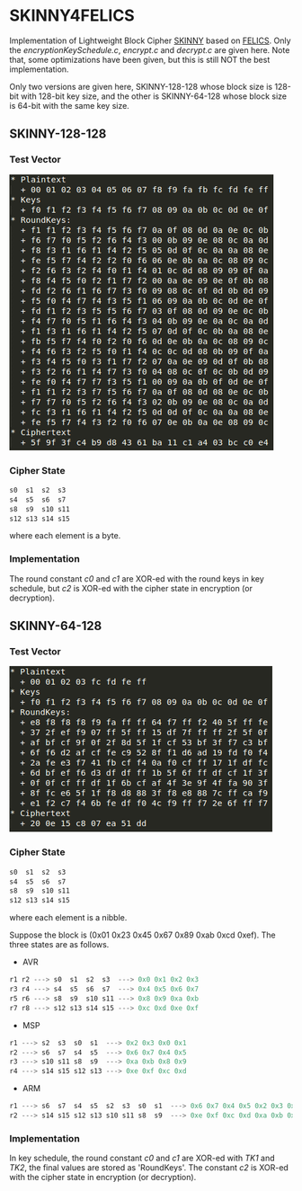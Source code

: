 # SKINNY4FELICS
Implementation of Lightweight Block Cipher [SKINNY] based on [FELICS]. Only the *encryptionKeySchedule.c*, *encrypt.c* and *decrypt.c* are given here. Note that, some optimizations have been given, but this is still NOT the best implementation.

Only two versions are given here, SKINNY-128-128 whose block size is 128-bit with 128-bit key size, and the other is SKINNY-64-128 whose block size is 64-bit with the same key size.

## SKINNY-128-128
### Test Vector
![Test Vector for SKINNY-128-128](./pic/skinny-128-128.png?raw=true)

### Cipher State
```C
s0  s1  s2  s3
s4  s5  s6  s7
s8  s9  s10 s11
s12 s13 s14 s15
```
where each element is a byte.

### Implementation
The round constant *c0* and *c1* are XOR-ed with the round keys in key schedule, but *c2* is XOR-ed with the cipher state in encryption (or decryption).

## SKINNY-64-128
### Test Vector
![Test Vector for SKINNY-64-128](./pic/skinny-64-128.png?raw=true)

### Cipher State
```C
s0  s1  s2  s3
s4  s5  s6  s7
s8  s9  s10 s11
s12 s13 s14 s15
```
where each element is a nibble.

Suppose the block is (0x01 0x23 0x45 0x67 0x89 0xab 0xcd 0xef). The three states are as follows.

* AVR
```C
r1 r2 ---> s0  s1  s2  s3  ---> 0x0 0x1 0x2 0x3
r3 r4 ---> s4  s5  s6  s7  ---> 0x4 0x5 0x6 0x7
r5 r6 ---> s8  s9  s10 s11 ---> 0x8 0x9 0xa 0xb
r7 r8 ---> s12 s13 s14 s15 ---> 0xc 0xd 0xe 0xf
```
* MSP
```C
r1 ---> s2  s3  s0  s1  ---> 0x2 0x3 0x0 0x1
r2 ---> s6  s7  s4  s5  ---> 0x6 0x7 0x4 0x5
r3 ---> s10 s11 s8  s9  ---> 0xa 0xb 0x8 0x9
r4 ---> s14 s15 s12 s13 ---> 0xe 0xf 0xc 0xd
```
* ARM
```C
r1 ---> s6  s7  s4  s5  s2  s3  s0  s1  ---> 0x6 0x7 0x4 0x5 0x2 0x3 0x0 0x1
r2 ---> s14 s15 s12 s13 s10 s11 s8  s9  ---> 0xe 0xf 0xc 0xd 0xa 0xb 0x8 0x9
```

### Implementation
In key schedule, the round constant *c0* and *c1* are XOR-ed with *TK1* and *TK2*, the final values are stored as 'RoundKeys'.  The constant *c2* is XOR-ed with the cipher state in encryption (or decryption).


[SKINNY]:<https://sites.google.com/site/skinnycipher/>
[FELICS]:<https://www.cryptolux.org/index.php/FELICS>